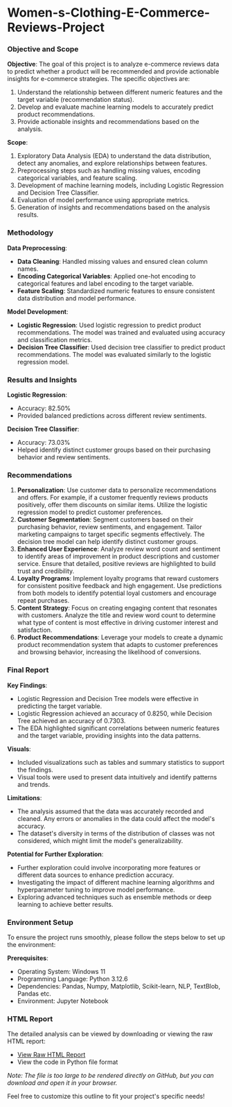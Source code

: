 # Women-s-Clothing-E-Commerce-Reviews-Project

### Objective and Scope
**Objective**: The goal of this project is to analyze e-commerce reviews data to predict whether a product will be recommended and provide actionable insights for e-commerce strategies. The specific objectives are:
1. Understand the relationship between different numeric features and the target variable (recommendation status).
2. Develop and evaluate machine learning models to accurately predict product recommendations.
3. Provide actionable insights and recommendations based on the analysis.

**Scope**:
1. Exploratory Data Analysis (EDA) to understand the data distribution, detect any anomalies, and explore relationships between features.
2. Preprocessing steps such as handling missing values, encoding categorical variables, and feature scaling.
3. Development of machine learning models, including Logistic Regression and Decision Tree Classifier.
4. Evaluation of model performance using appropriate metrics.
5. Generation of insights and recommendations based on the analysis results.

### Methodology
**Data Preprocessing**:
- **Data Cleaning**: Handled missing values and ensured clean column names.
- **Encoding Categorical Variables**: Applied one-hot encoding to categorical features and label encoding to the target variable.
- **Feature Scaling**: Standardized numeric features to ensure consistent data distribution and model performance.

**Model Development**:
- **Logistic Regression**: Used logistic regression to predict product recommendations. The model was trained and evaluated using accuracy and classification metrics.
- **Decision Tree Classifier**: Used decision tree classifier to predict product recommendations. The model was evaluated similarly to the logistic regression model.

### Results and Insights
**Logistic Regression**:
- Accuracy: 82.50%
- Provided balanced predictions across different review sentiments.

**Decision Tree Classifier**:
- Accuracy: 73.03%
- Helped identify distinct customer groups based on their purchasing behavior and review sentiments.

### Recommendations
1. **Personalization**: Use customer data to personalize recommendations and offers. For example, if a customer frequently reviews products positively, offer them discounts on similar items. Utilize the logistic regression model to predict customer preferences.
2. **Customer Segmentation**: Segment customers based on their purchasing behavior, review sentiments, and engagement. Tailor marketing campaigns to target specific segments effectively. The decision tree model can help identify distinct customer groups.
3. **Enhanced User Experience**: Analyze review word count and sentiment to identify areas of improvement in product descriptions and customer service. Ensure that detailed, positive reviews are highlighted to build trust and credibility.
4. **Loyalty Programs**: Implement loyalty programs that reward customers for consistent positive feedback and high engagement. Use predictions from both models to identify potential loyal customers and encourage repeat purchases.
5. **Content Strategy**: Focus on creating engaging content that resonates with customers. Analyze the title and review word count to determine what type of content is most effective in driving customer interest and satisfaction.
6. **Product Recommendations**: Leverage your models to create a dynamic product recommendation system that adapts to customer preferences and browsing behavior, increasing the likelihood of conversions.

### Final Report
**Key Findings**:
- Logistic Regression and Decision Tree models were effective in predicting the target variable.
- Logistic Regression achieved an accuracy of 0.8250, while Decision Tree achieved an accuracy of 0.7303.
- The EDA highlighted significant correlations between numeric features and the target variable, providing insights into the data patterns.

**Visuals**:
- Included visualizations such as tables and summary statistics to support the findings.
- Visual tools were used to present data intuitively and identify patterns and trends.

**Limitations**:
- The analysis assumed that the data was accurately recorded and cleaned. Any errors or anomalies in the data could affect the model's accuracy.
- The dataset's diversity in terms of the distribution of classes was not considered, which might limit the model's generalizability.

**Potential for Further Exploration**:
- Further exploration could involve incorporating more features or different data sources to enhance prediction accuracy.
- Investigating the impact of different machine learning algorithms and hyperparameter tuning to improve model performance.
- Exploring advanced techniques such as ensemble methods or deep learning to achieve better results.

### Environment Setup
To ensure the project runs smoothly, please follow the steps below to set up the environment:

**Prerequisites**:
- Operating System: Windows 11
- Programming Language: Python 3.12.6
- Dependencies: Pandas, Numpy, Matplotlib, Scikit-learn, NLP, TextBlob, Pandas etc.
- Environment: Jupyter Notebook

### HTML Report
The detailed analysis can be viewed by downloading or viewing the raw HTML report:

- [View Raw HTML Report](#)
- View the code in Python file format

*Note: The file is too large to be rendered directly on GitHub, but you can download and open it in your browser.*

Feel free to customize this outline to fit your project's specific needs!
